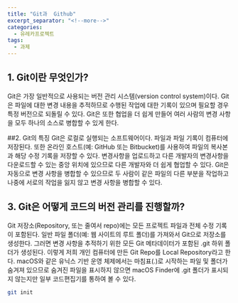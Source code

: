 ```yaml
---
title: "Git과  Github"
excerpt_separator: "<!--more-->"
categories:
  - 유레카프로젝트
tags:
  - 과제
---
```


## 1. Git이란 무엇인가?
Git은 가장 일반적으로 사용되는 버전 관리 시스템(version control system)이다. Git은 파일에 대한 변경 내용을 추적하므로 수행된 작업에 대한 기록이 있으며 필요할 경우 특정 버전으로 되돌릴 수 있다. Git은 또한 협업을 더 쉽게 만들어 여러 사람의 변경 사항을 모두 하나의 소스로 병합할 수 있게 한다. 

<!--more-->

##2. Git의 특징
Git은 로컬로 실행되는 소프트웨어이다. 파일과 파일 기록이 컴퓨터에 저장된다. 또한 온라인 호스트(예: GitHub 또는 Bitbucket)를 사용하여 파일의 복사본과 해당 수정 기록을 저장할 수 있다. 변경사항을 업로드하고 다른 개발자의 변경사항을 다운로드할 수 있는 중앙 위치에 있으므로 다른 개발자와 더 쉽게 협업할 수 있다. Git은 자동으로 변경 사항을 병합할 수 있으므로 두 사람이 같은 파일의 다른 부분을 작업하고 나중에 서로의 작업을 잃지 않고 변경 사항을 병합할 수 있다. 

<!--more-->

## 3. Git은 어떻게 코드의 버전 관리를 진행할까?
Git 저장소(Repository, 또는 줄여서 repo)에는 모든 프로젝트 파일과 전체 수정 기록이 포함된다. 일반 파일 폴더(예: 웹 사이트의 루트 폴더)를 가져와서 Git으로 저장소를 생성한다. 그러면 변경 사항을 추적하기 위한 모든 Git 메타데이터가 포함된 .git 하위 폴더가 생성된다. 이렇게 저희 개인 컴퓨터에 만든 Git Repo를 Local Repository라고 한다.
macOS와 같은 유닉스 기반 운영 체제에서는 마침표(.)로 시작하는 파일 및 폴더가 숨겨져 있으므로 숨겨진 파일을 표시하지 않으면 macOS Finder에 .git 폴더가 표시되지 않는지만 일부 코드편집기를 통하여 볼 수 있다.

```bash
git init
```
